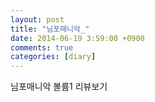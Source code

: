```yaml
---
layout: post
title: "님포매니악_"
date: 2014-06-19 3:59:00 +0900
comments: true 
categories: [diary] 
---
```

님포매니악 볼륨1
리뷰보기
